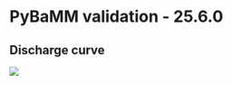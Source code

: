 # PyBaMM validation - 25.6.0
## Discharge curve
<img src='./benchmarks/benchmark_images/discharge_curve_25.6.0.png'>


